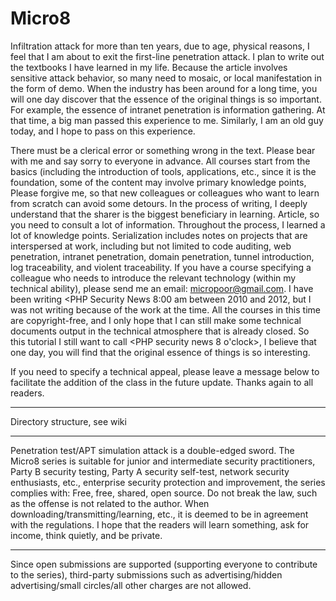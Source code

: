 # Micro8
  
  Infiltration attack for more than ten years, due to age, physical reasons, I feel that I am about to exit the first-line penetration attack. I plan to write out the textbooks I have learned in my life. Because the article involves sensitive attack behavior, so many need to mosaic, or local manifestation in the form of demo. When the industry has been around for a long time, you will one day discover that the essence of the original things is so important. For example, the essence of intranet penetration is information gathering. At that time, a big man passed this experience to me. Similarly, I am an old guy today, and I hope to pass on this experience.

  There must be a clerical error or something wrong in the text. Please bear with me and say sorry to everyone in advance. All courses start from the basics (including the introduction of tools, applications, etc., since it is the foundation, some of the content may involve primary knowledge points, Please forgive me, so that new colleagues or colleagues who want to learn from scratch can avoid some detours. In the process of writing, I deeply understand that the sharer is the biggest beneficiary in learning. Article, so you need to consult a lot of information. Throughout the process, I learned a lot of knowledge points. Serialization includes notes on projects that are interspersed at work, including but not limited to code auditing, web penetration, intranet penetration, domain penetration, tunnel introduction, log traceability, and violent traceability. If you have a course specifying a colleague who needs to introduce the relevant technology (within my technical ability), please send me an email: micropoor@gmail.com. I have been writing <PHP Security News 8:00 am between 2010 and 2012, but I was not writing because of the work at the time. All the courses in this time are copyright-free, and I only hope that I can still make some technical documents output in the technical atmosphere that is already closed. So this tutorial I still want to call <PHP security news 8 o'clock>, I believe that one day, you will find that the original essence of things is so interesting.

  If you need to specify a technical appeal, please leave a message below to facilitate the addition of the class in the future update. Thanks again to all readers.

----------

Directory structure, see wiki

----------

Penetration test/APT simulation attack is a double-edged sword. The Micro8 series is suitable for junior and intermediate security practitioners, Party B security testing, Party A security self-test, network security enthusiasts, etc., enterprise security protection and improvement, the series complies with: Free, free, shared, open source. Do not break the law, such as the offense is not related to the author. When downloading/transmitting/learning, etc., it is deemed to be in agreement with the regulations. I hope that the readers will learn something, ask for income, think quietly, and be private.

----------
Since open submissions are supported (supporting everyone to contribute to the series), third-party submissions such as advertising/hidden advertising/small circles/all other charges are not allowed.
